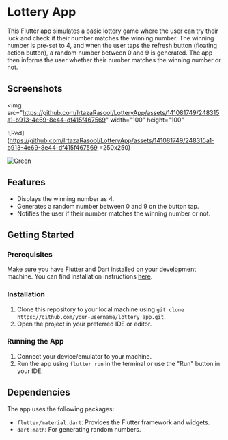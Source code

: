 # Lottery App

This Flutter app simulates a basic lottery game where the user can try their luck and check if their number matches the winning number. The winning number is pre-set to 4, and when the user taps the refresh button (floating action button), a random number between 0 and 9 is generated. The app then informs the user whether their number matches the winning number or not.

## Screenshots

<img src="https://github.com/IrtazaRasool/LotteryApp/assets/141081749/248315a1-b913-4e69-8e44-df415f467569" width="100" height="100"

![Red](https://github.com/IrtazaRasool/LotteryApp/assets/141081749/248315a1-b913-4e69-8e44-df415f467569 =250x250)

![Green](https://github.com/IrtazaRasool/LotteryApp/assets/141081749/be630798-5299-4089-aef8-7c688493ae0d)


## Features

- Displays the winning number as 4.
- Generates a random number between 0 and 9 on the button tap.
- Notifies the user if their number matches the winning number or not.

## Getting Started

### Prerequisites

Make sure you have Flutter and Dart installed on your development machine. You can find installation instructions [here](https://flutter.dev/docs/get-started/install).

### Installation

1. Clone this repository to your local machine using `git clone https://github.com/your-username/lottery_app.git`.
2. Open the project in your preferred IDE or editor.

### Running the App

1. Connect your device/emulator to your machine.
2. Run the app using `flutter run` in the terminal or use the "Run" button in your IDE.

## Dependencies

The app uses the following packages:

- `flutter/material.dart`: Provides the Flutter framework and widgets.
- `dart:math`: For generating random numbers.

